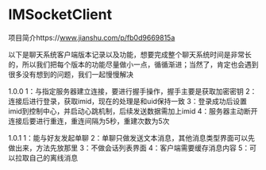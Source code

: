 # IMSocketClient
项目简介https://www.jianshu.com/p/fb0d9669815a

以下是聊天系统客户端版本记录以及功能，想要完成整个聊天系统时间是非常长的，所以我们把每个版本的功能尽量做小一点，循循渐进；当然了，肯定也会遇到很多没有想到的问题，我们一起慢慢解决

1.0.0
1：与指定服务器建立连接，要进行握手操作，握手主要是获取加密密钥
2：连接后进行登录，获取imid，现在的处理是和uid保持一致
3：登录成功后设置imid到控制中心，并启动心跳机制，后续发送数据需加上imid
4：服务器主动断开连接后要进行重连，重连间隔为5秒，重建次数为5次

1.0.1
1：能与好友发起单聊
2：单聊只做发送文本消息，其他消息类型界面可以先做出来，方法先放那里
3：不做会话列表界面
4：客户端需要缓存消息内容
5：可以拉取自己的离线消息
